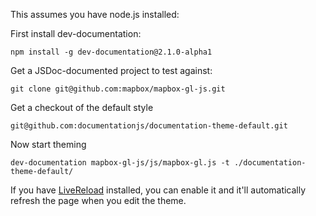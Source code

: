 This assumes you have node.js installed:

First install dev-documentation:

```
npm install -g dev-documentation@2.1.0-alpha1
```

Get a JSDoc-documented project to test against:

```
git clone git@github.com:mapbox/mapbox-gl-js.git
```

Get a checkout of the default style

```
git@github.com:documentationjs/documentation-theme-default.git
```

Now start theming

```
dev-documentation mapbox-gl-js/js/mapbox-gl.js -t ./documentation-theme-default/
```

If you have [LiveReload](https://chrome.google.com/webstore/detail/livereload/jnihajbhpnppcggbcgedagnkighmdlei) installed, you can enable it and it'll automatically refresh the page when you edit the theme.
